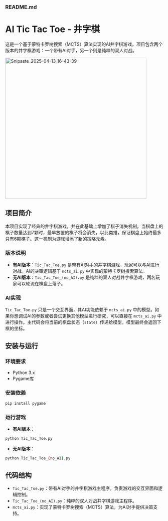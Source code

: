 ### README.md

# AI Tic Tac Toe - 井字棋

这是一个基于蒙特卡罗树搜索（MCTS）算法实现的AI井字棋游戏。项目包含两个版本的井字棋游戏：一个带有AI对手，另一个则是纯粹的双人对战。

<img width="450" alt="Snipaste_2025-04-13_16-43-39" src="https://github.com/user-attachments/assets/45689365-b113-4dc0-a7c8-5cd46a5dece5" />


## 项目简介
本项目实现了经典的井字棋游戏，并在此基础上增加了棋子消失机制。当棋盘上的棋子数量达到7颗时，最早放置的棋子将会消失，以此类推，保证棋盘上始终最多只有6颗棋子。这一机制为游戏增添了新的策略元素。

### 版本说明
- **有AI版本**：`Tic_Tac_Toe.py` 是带有AI对手的井字棋游戏，玩家可以与AI进行对战。AI的决策逻辑基于 `mcts_ai.py` 中实现的蒙特卡罗树搜索算法。
- **无AI版本**：`Tic_Tac_Toe_(no_AI).py` 是纯粹的双人对战井字棋游戏，两名玩家可以轮流在棋盘上落子。

### AI实现
`Tic_Tac_Toe.py` 只是一个交互界面，其AI功能依赖于 `mcts_ai.py` 中的模型。如果你想调试AI的参数或者尝试更换其他模型进行研究，可以直接在 `mcts_ai.py` 中进行操作。主代码会将当前的棋盘状态（`state`）传递给模型，模型最终会返回下棋的坐标。

## 安装与运行
### 环境要求
- Python 3.x
- Pygame库

### 安装依赖
```bash
pip install pygame
```

### 运行游戏
- **有AI版本**：
```bash
python Tic_Tac_Toe.py
```
- **无AI版本**：
```bash
python Tic_Tac_Toe_(no_AI).py
```

## 代码结构
- `Tic_Tac_Toe.py`：带有AI对手的井字棋游戏主程序，负责游戏的交互界面和逻辑控制。
- `Tic_Tac_Toe_(no_AI).py`：纯粹的双人对战井字棋游戏主程序。
- `mcts_ai.py`：实现了蒙特卡罗树搜索（MCTS）算法，为AI对手提供决策支持。

